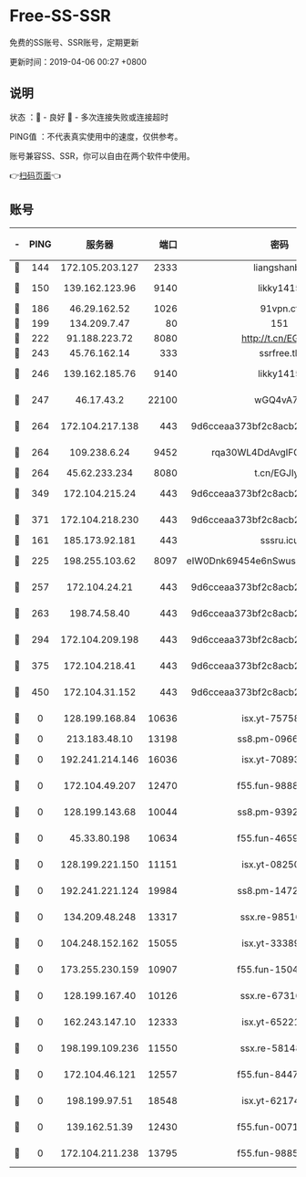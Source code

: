 # Free-SS-SSR

免费的SS账号、SSR账号，定期更新

更新时间：2019-04-06 00:27 +0800

## 说明

状态     ：🙂 - 良好 🙁 - 多次连接失败或连接超时

PING值   ：不代表真实使用中的速度，仅供参考。

账号兼容SS、SSR，你可以自由在两个软件中使用。

👉[扫码页面](https://liesauer.github.io/Free-SS-SSR/)👈

## 账号

|-|PING|服务器|端口|密码|加密方式|区域|
|:----:|:----:|:-----:|-----:|:----:|:----:|:----:|
|🙂|144|172.105.203.127|2333|liangshanbo|chacha20|JP|
|🙂|150|139.162.123.96|9140|likky1415|aes-256-cfb|JP|
|🙂|186|46.29.162.52|1026|91vpn.cf|rc4-md5|RU|
|🙂|199|134.209.7.47|80|151|chacha20|US|
|🙂|222|91.188.223.72|8080|http://t.cn/EGJIyrl|rc4-md5|RU|
|🙂|243|45.76.162.14|333|ssrfree.tk|rc4|SG|
|🙂|246|139.162.185.76|9140|likky1415|aes-256-cfb|DE|
|🙂|247|46.17.43.2|22100|wGQ4vA7D|aes-256-gcm|RU|
|🙂|264|172.104.217.138|443|9d6cceaa373bf2c8acb22e60b6a58be6|aes-256-cfb|US|
|🙂|264|109.238.6.24|9452|rqa30WL4DdAvgIFG6Fs3znzTa|aes-256-cfb|FR|
|🙂|264|45.62.233.234|8080|t.cn/EGJIyrl|rc4-md5|CA|
|🙂|349|172.104.215.24|443|9d6cceaa373bf2c8acb22e60b6a58be6|aes-256-cfb|US|
|🙂|371|172.104.218.230|443|9d6cceaa373bf2c8acb22e60b6a58be6|aes-256-cfb|US|
|🙂|161|185.173.92.181|443|sssru.icu|rc4-md5|RU|
|🙂|225|198.255.103.62|8097|eIW0Dnk69454e6nSwuspv9DmS201tQ0D|aes-256-cfb|US|
|🙂|257|172.104.24.21|443|9d6cceaa373bf2c8acb22e60b6a58be6|aes-256-cfb|US|
|🙂|263|198.74.58.40|443|9d6cceaa373bf2c8acb22e60b6a58be6|aes-256-cfb|US|
|🙂|294|172.104.209.198|443|9d6cceaa373bf2c8acb22e60b6a58be6|aes-256-cfb|US|
|🙂|375|172.104.218.41|443|9d6cceaa373bf2c8acb22e60b6a58be6|aes-256-cfb|US|
|🙂|450|172.104.31.152|443|9d6cceaa373bf2c8acb22e60b6a58be6|aes-256-cfb|US|
|🙁|0|128.199.168.84|10636|isx.yt-75758987|aes-256-cfb|SG|
|🙁|0|213.183.48.10|13198|ss8.pm-09661555|rc4-md5|RU|
|🙁|0|192.241.214.146|16036|isx.yt-70893700|aes-256-cfb|US|
|🙁|0|172.104.49.207|12470|f55.fun-98888236|aes-256-cfb|SG|
|🙁|0|128.199.143.68|10044|ss8.pm-93920348|aes-256-cfb|SG|
|🙁|0|45.33.80.198|10634|f55.fun-46596927|aes-256-cfb|US|
|🙁|0|128.199.221.150|11151|isx.yt-08250100|aes-256-cfb|SG|
|🙁|0|192.241.221.124|19984|ss8.pm-14722221|aes-256-cfb|US|
|🙁|0|134.209.48.248|13317|ssx.re-98510998|aes-256-cfb|US|
|🙁|0|104.248.152.162|15055|isx.yt-33389833|aes-256-cfb|SG|
|🙁|0|173.255.230.159|10907|f55.fun-15045227|aes-256-cfb|US|
|🙁|0|128.199.167.40|10126|ssx.re-67316869|aes-256-cfb|SG|
|🙁|0|162.243.147.10|12333|isx.yt-65221310|aes-256-cfb|US|
|🙁|0|198.199.109.236|11550|ssx.re-58148686|aes-256-cfb|US|
|🙁|0|172.104.46.121|12557|f55.fun-84475038|aes-256-cfb|SG|
|🙁|0|198.199.97.51|18548|isx.yt-62174494|aes-256-cfb|US|
|🙁|0|139.162.51.39|12430|f55.fun-00710009|aes-256-cfb|SG|
|🙁|0|172.104.211.238|13795|f55.fun-98857408|aes-256-cfb|US|
